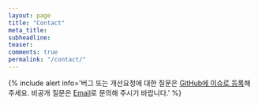 ```yaml
---
layout: page
title: "Contact"
meta_title:
subheadline:
teaser:
comments: true
permalink: "/contact/"
---
```


{% include alert info='버그 또는 개선요청에 대한 질문은 [GitHub에 이슈로 등록](https://github.com/topframe/aspectran/issues)해 주세요. 비공개 질문은 [Email](mailto:aspectran@gmail.com)로 문의해 주시기 바랍니다.' %}
